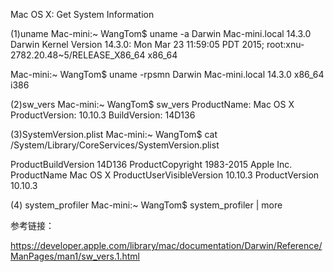 Mac OS X: Get System Information

(1)uname
Mac-mini:~ WangTom$ uname -a
Darwin Mac-mini.local 14.3.0 Darwin Kernel Version 14.3.0: Mon Mar 23 11:59:05 PDT 2015; root:xnu-2782.20.48~5/RELEASE_X86_64 x86_64

Mac-mini:~ WangTom$ uname -rpsmn
Darwin Mac-mini.local 14.3.0 x86_64 i386

(2)sw_vers
Mac-mini:~ WangTom$ sw_vers
ProductName:	Mac OS X
ProductVersion:	10.10.3
BuildVersion:	14D136

(3)SystemVersion.plist
Mac-mini:~ WangTom$ cat /System/Library/CoreServices/SystemVersion.plist
<?xml version="1.0" encoding="UTF-8"?>
<!DOCTYPE plist PUBLIC "-//Apple//DTD PLIST 1.0//EN" "http://www.apple.com/DTDs/PropertyList-1.0.dtd">
<plist version="1.0">
<dict>
	<key>ProductBuildVersion</key>
	<string>14D136</string>
	<key>ProductCopyright</key>
	<string>1983-2015 Apple Inc.</string>
	<key>ProductName</key>
	<string>Mac OS X</string>
	<key>ProductUserVisibleVersion</key>
	<string>10.10.3</string>
	<key>ProductVersion</key>
	<string>10.10.3</string>
</dict>
</plist>

(4) system_profiler
Mac-mini:~ WangTom$ system_profiler | more


参考链接：

https://developer.apple.com/library/mac/documentation/Darwin/Reference/ManPages/man1/sw_vers.1.html
